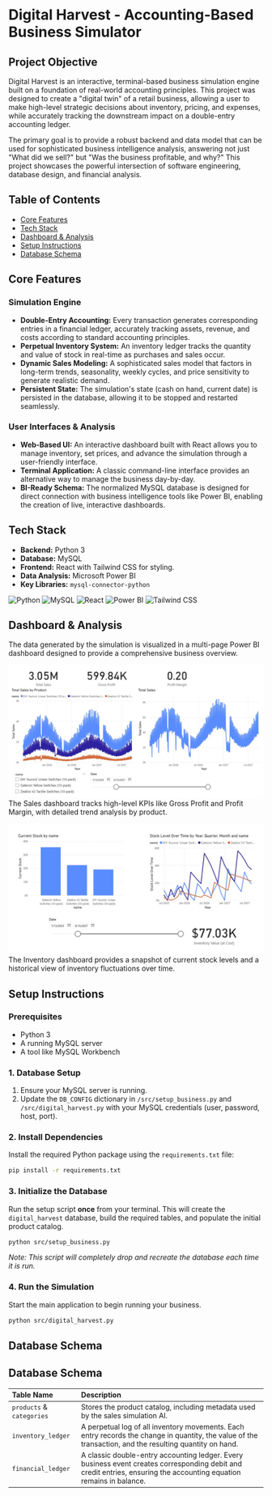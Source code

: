 # Digital Harvest - Accounting-Based Business Simulator

## Project Objective

Digital Harvest is an interactive, terminal-based business simulation engine built on a foundation of real-world accounting principles. This project was designed to create a "digital twin" of a retail business, allowing a user to make high-level strategic decisions about inventory, pricing, and expenses, while accurately tracking the downstream impact on a double-entry accounting ledger.

The primary goal is to provide a robust backend and data model that can be used for sophisticated business intelligence analysis, answering not just "What did we sell?" but "Was the business profitable, and why?" This project showcases the powerful intersection of software engineering, database design, and financial analysis.

## Table of Contents
- [Core Features](#core-features)
- [Tech Stack](#tech-stack)
- [Dashboard & Analysis](#dashboard--analysis)
- [Setup Instructions](#setup-instructions)
- [Database Schema](#database-schema)

## Core Features

### Simulation Engine

* **Double-Entry Accounting:** Every transaction generates corresponding entries in a financial ledger, accurately tracking assets, revenue, and costs according to standard accounting principles.
* **Perpetual Inventory System:** An inventory ledger tracks the quantity and value of stock in real-time as purchases and sales occur.
* **Dynamic Sales Modeling:** A sophisticated sales model that factors in long-term trends, seasonality, weekly cycles, and price sensitivity to generate realistic demand.
* **Persistent State:** The simulation's state (cash on hand, current date) is persisted in the database, allowing it to be stopped and restarted seamlessly.
### User Interfaces & Analysis
* **Web-Based UI:** An interactive dashboard built with React allows you to manage inventory, set prices, and advance the simulation through a user-friendly interface.
* **Terminal Application:** A classic command-line interface provides an alternative way to manage the business day-by-day.
* **BI-Ready Schema:** The normalized MySQL database is designed for direct connection with business intelligence tools like Power BI, enabling the creation of live, interactive dashboards.

## Tech Stack

* **Backend:** Python 3
* **Database:** MySQL
* **Frontend:** React with Tailwind CSS for styling.
* **Data Analysis:** Microsoft Power BI
* **Key Libraries:** `mysql-connector-python`

![Python](https://img.shields.io/badge/Python-3776AB?style=for-the-badge&logo=python&logoColor=white)
![MySQL](https://img.shields.io/badge/MySQL-4479A1?style=for-the-badge&logo=mysql&logoColor=white)
![React](https://img.shields.io/badge/React-61DAFB?style=for-the-badge&logo=react&logoColor=black)
![Power BI](https://img.shields.io/badge/Power%20BI-F2C811?style=for-the-badge&logo=powerbi&logoColor=black)
![Tailwind CSS](https://img.shields.io/badge/Tailwind_CSS-38B2AC?style=for-the-badge&logo=tailwind-css&logoColor=white)


## Dashboard & Analysis

The data generated by the simulation is visualized in a multi-page Power BI dashboard designed to provide a comprehensive business overview.

![Sales Tab](screenshots/sales9.11.25.jpg)
The Sales dashboard tracks high-level KPIs like Gross Profit and Profit Margin, with detailed trend analysis by product.

![Inventory Tab](screenshots/inventory9.11.25.jpg)
The Inventory dashboard provides a snapshot of current stock levels and a historical view of inventory fluctuations over time.

## Setup Instructions

### Prerequisites

* Python 3
* A running MySQL server
* A tool like MySQL Workbench

### 1. Database Setup

1.  Ensure your MySQL server is running.
2.  Update the `DB_CONFIG` dictionary in `/src/setup_business.py` and `/src/digital_harvest.py` with your MySQL credentials (user, password, host, port).

### 2. Install Dependencies

Install the required Python package using the `requirements.txt` file:
```bash
pip install -r requirements.txt
```

### 3. Initialize the Database
Run the setup script **once** from your terminal. This will create the `digital_harvest` database, build the required tables, and populate the initial product catalog.
```bash
python src/setup_business.py
```

*Note: This script will completely drop and recreate the database each time it is run.*

### 4. Run the Simulation
Start the main application to begin running your business.
```bash
python src/digital_harvest.py
```

## Database Schema

## Database Schema

| Table Name | Description |
| :--- | :--- |
| `products` & `categories` | Stores the product catalog, including metadata used by the sales simulation AI. |
| `inventory_ledger` | A perpetual log of all inventory movements. Each entry records the change in quantity, the value of the transaction, and the resulting quantity on hand. |
| `financial_ledger` | A classic double-entry accounting ledger. Every business event creates corresponding debit and credit entries, ensuring the accounting equation remains in balance. |